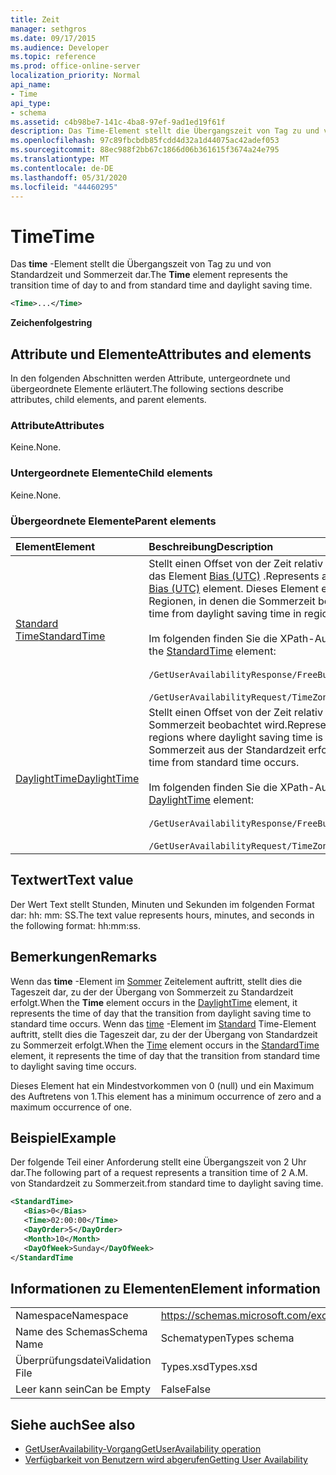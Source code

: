 ```yaml
---
title: Zeit
manager: sethgros
ms.date: 09/17/2015
ms.audience: Developer
ms.topic: reference
ms.prod: office-online-server
localization_priority: Normal
api_name:
- Time
api_type:
- schema
ms.assetid: c4b98be7-141c-4ba8-97ef-9ad1ed19f61f
description: Das Time-Element stellt die Übergangszeit von Tag zu und von Standardzeit und Sommerzeit dar.
ms.openlocfilehash: 97c89fbcbdb85fcdd4d32a1d44075ac42adef053
ms.sourcegitcommit: 88ec988f2bb67c1866d06b361615f3674a24e795
ms.translationtype: MT
ms.contentlocale: de-DE
ms.lasthandoff: 05/31/2020
ms.locfileid: "44460295"
---
```

# <a name="time"></a><span data-ttu-id="3654f-103">Time</span><span class="sxs-lookup"><span data-stu-id="3654f-103">Time</span></span>

<span data-ttu-id="3654f-104">Das **time** -Element stellt die Übergangszeit von Tag zu und von Standardzeit und Sommerzeit dar.</span><span class="sxs-lookup"><span data-stu-id="3654f-104">The **Time** element represents the transition time of day to and from standard time and daylight saving time.</span></span> 
  
```xml
<Time>...</Time>
```

 <span data-ttu-id="3654f-105">**Zeichenfolge**</span><span class="sxs-lookup"><span data-stu-id="3654f-105">**string**</span></span>
## <a name="attributes-and-elements"></a><span data-ttu-id="3654f-106">Attribute und Elemente</span><span class="sxs-lookup"><span data-stu-id="3654f-106">Attributes and elements</span></span>

<span data-ttu-id="3654f-107">In den folgenden Abschnitten werden Attribute, untergeordnete und übergeordnete Elemente erläutert.</span><span class="sxs-lookup"><span data-stu-id="3654f-107">The following sections describe attributes, child elements, and parent elements.</span></span>
  
### <a name="attributes"></a><span data-ttu-id="3654f-108">Attribute</span><span class="sxs-lookup"><span data-stu-id="3654f-108">Attributes</span></span>

<span data-ttu-id="3654f-109">Keine.</span><span class="sxs-lookup"><span data-stu-id="3654f-109">None.</span></span>
  
### <a name="child-elements"></a><span data-ttu-id="3654f-110">Untergeordnete Elemente</span><span class="sxs-lookup"><span data-stu-id="3654f-110">Child elements</span></span>

<span data-ttu-id="3654f-111">Keine.</span><span class="sxs-lookup"><span data-stu-id="3654f-111">None.</span></span>
  
### <a name="parent-elements"></a><span data-ttu-id="3654f-112">Übergeordnete Elemente</span><span class="sxs-lookup"><span data-stu-id="3654f-112">Parent elements</span></span>

|<span data-ttu-id="3654f-113">**Element**</span><span class="sxs-lookup"><span data-stu-id="3654f-113">**Element**</span></span>|<span data-ttu-id="3654f-114">**Beschreibung**</span><span class="sxs-lookup"><span data-stu-id="3654f-114">**Description**</span></span>|
|:-----|:-----|
|[<span data-ttu-id="3654f-115">Standard Time</span><span class="sxs-lookup"><span data-stu-id="3654f-115">StandardTime</span></span>](standardtime.md) <br/> | <span data-ttu-id="3654f-116">Stellt einen Offset von der Zeit relativ zur koordinierten Weltzeit (Coordinated Universal Time, UTC) dar, dargestellt durch das Element [Bias (UTC)](bias-utc.md) .</span><span class="sxs-lookup"><span data-stu-id="3654f-116">Represents an offset from the time relative to Coordinated Universal Time (UTC) represented by the [Bias (UTC)](bias-utc.md) element.</span></span> <span data-ttu-id="3654f-117">Dieses Element enthält auch Informationen zum Übergang zur Standardzeit von Sommerzeit in Regionen, in denen die Sommerzeit beobachtet wird.</span><span class="sxs-lookup"><span data-stu-id="3654f-117">This element also contains information about the transition to standard time from daylight saving time in regions where daylight saving time is observed.</span></span>  <br/><br/>  <span data-ttu-id="3654f-118">Im folgenden finden Sie die XPath-Ausdrücke für das [Standard](standardtime.md) Time-Element:</span><span class="sxs-lookup"><span data-stu-id="3654f-118">The following are the XPath expressions to the [StandardTime](standardtime.md) element:</span></span> <br/> <br/>  `/GetUserAvailabilityResponse/FreeBusyResponseArray/FreeBusyResponse/FreeBusyView/WorkingHours/TimeZone/StandardTime`<br/> <br/>  `/GetUserAvailabilityRequest/TimeZone/StandardTime` <br/> |
|[<span data-ttu-id="3654f-119">DaylightTime</span><span class="sxs-lookup"><span data-stu-id="3654f-119">DaylightTime</span></span>](daylighttime.md) <br/> | <span data-ttu-id="3654f-120">Stellt einen Offset von der Zeit relativ zu UTC dar, dargestellt durch das [Bias-Element (UTC)](bias-utc.md) in Regionen, in denen die Sommerzeit beobachtet wird.</span><span class="sxs-lookup"><span data-stu-id="3654f-120">Represents an offset from the time relative to UTC represented by the [Bias (UTC)](bias-utc.md) element in regions where daylight saving time is observed.</span></span> <span data-ttu-id="3654f-121">Dieses Element enthält auch Informationen darüber, wann der Übergang zur Sommerzeit aus der Standardzeit erfolgt.</span><span class="sxs-lookup"><span data-stu-id="3654f-121">This element also contains information about when the transition to daylight saving time from standard time occurs.</span></span>  <br/><br/>  <span data-ttu-id="3654f-122">Im folgenden finden Sie die XPath-Ausdrücke für das [Daylight](daylighttime.md) -Element:</span><span class="sxs-lookup"><span data-stu-id="3654f-122">The following are the XPath expressions to the [DaylightTime](daylighttime.md) element:</span></span>  <br/><br/>  `/GetUserAvailabilityResponse/FreeBusyResponseArray/FreeBusyResponse/FreeBusyView/WorkingHours/TimeZone/DaylightTime` <br/><br/>  `/GetUserAvailabilityRequest/TimeZone/DaylightTime` <br/> |
   
## <a name="text-value"></a><span data-ttu-id="3654f-123">Textwert</span><span class="sxs-lookup"><span data-stu-id="3654f-123">Text value</span></span>

<span data-ttu-id="3654f-124">Der Wert Text stellt Stunden, Minuten und Sekunden im folgenden Format dar: hh: mm: SS.</span><span class="sxs-lookup"><span data-stu-id="3654f-124">The text value represents hours, minutes, and seconds in the following format: hh:mm:ss.</span></span>
  
## <a name="remarks"></a><span data-ttu-id="3654f-125">Bemerkungen</span><span class="sxs-lookup"><span data-stu-id="3654f-125">Remarks</span></span>

<span data-ttu-id="3654f-126">Wenn das **time** -Element im [Sommer](daylighttime.md) Zeitelement auftritt, stellt dies die Tageszeit dar, zu der der Übergang von Sommerzeit zu Standardzeit erfolgt.</span><span class="sxs-lookup"><span data-stu-id="3654f-126">When the **Time** element occurs in the [DaylightTime](daylighttime.md) element, it represents the time of day that the transition from daylight saving time to standard time occurs.</span></span> <span data-ttu-id="3654f-127">Wenn das [time](time.md) -Element im [Standard](standardtime.md) Time-Element auftritt, stellt dies die Tageszeit dar, zu der der Übergang von Standardzeit zu Sommerzeit erfolgt.</span><span class="sxs-lookup"><span data-stu-id="3654f-127">When the [Time](time.md) element occurs in the [StandardTime](standardtime.md) element, it represents the time of day that the transition from standard time to daylight saving time occurs.</span></span> 
  
<span data-ttu-id="3654f-128">Dieses Element hat ein Mindestvorkommen von 0 (null) und ein Maximum des Auftretens von 1.</span><span class="sxs-lookup"><span data-stu-id="3654f-128">This element has a minimum occurrence of zero and a maximum occurrence of one.</span></span>
  
## <a name="example"></a><span data-ttu-id="3654f-129">Beispiel</span><span class="sxs-lookup"><span data-stu-id="3654f-129">Example</span></span>

<span data-ttu-id="3654f-130">Der folgende Teil einer Anforderung stellt eine Übergangszeit von 2 Uhr dar.</span><span class="sxs-lookup"><span data-stu-id="3654f-130">The following part of a request represents a transition time of 2 A.M.</span></span> <span data-ttu-id="3654f-131">von Standardzeit zu Sommerzeit.</span><span class="sxs-lookup"><span data-stu-id="3654f-131">from standard time to daylight saving time.</span></span>
  
```xml
<StandardTime>
   <Bias>0</Bias>
   <Time>02:00:00</Time>
   <DayOrder>5</DayOrder>
   <Month>10</Month>
   <DayOfWeek>Sunday</DayOfWeek>
</StandardTime
```

## <a name="element-information"></a><span data-ttu-id="3654f-132">Informationen zu Elementen</span><span class="sxs-lookup"><span data-stu-id="3654f-132">Element information</span></span>

|||
|:-----|:-----|
|<span data-ttu-id="3654f-133">Namespace</span><span class="sxs-lookup"><span data-stu-id="3654f-133">Namespace</span></span>  <br/> |https://schemas.microsoft.com/exchange/services/2006/types  <br/> |
|<span data-ttu-id="3654f-134">Name des Schemas</span><span class="sxs-lookup"><span data-stu-id="3654f-134">Schema Name</span></span>  <br/> |<span data-ttu-id="3654f-135">Schematypen</span><span class="sxs-lookup"><span data-stu-id="3654f-135">Types schema</span></span>  <br/> |
|<span data-ttu-id="3654f-136">Überprüfungsdatei</span><span class="sxs-lookup"><span data-stu-id="3654f-136">Validation File</span></span>  <br/> |<span data-ttu-id="3654f-137">Types.xsd</span><span class="sxs-lookup"><span data-stu-id="3654f-137">Types.xsd</span></span>  <br/> |
|<span data-ttu-id="3654f-138">Leer kann sein</span><span class="sxs-lookup"><span data-stu-id="3654f-138">Can be Empty</span></span>  <br/> |<span data-ttu-id="3654f-139">False</span><span class="sxs-lookup"><span data-stu-id="3654f-139">False</span></span>  <br/> |
   
## <a name="see-also"></a><span data-ttu-id="3654f-140">Siehe auch</span><span class="sxs-lookup"><span data-stu-id="3654f-140">See also</span></span>

- [<span data-ttu-id="3654f-141">GetUserAvailability-Vorgang</span><span class="sxs-lookup"><span data-stu-id="3654f-141">GetUserAvailability operation</span></span>](getuseravailability-operation.md)
- [<span data-ttu-id="3654f-142">Verfügbarkeit von Benutzern wird abgerufen</span><span class="sxs-lookup"><span data-stu-id="3654f-142">Getting User Availability</span></span>](https://msdn.microsoft.com/library/d4133fcb-9b0f-4e6b-aadf-a389da83516a%28Office.15%29.aspx)

